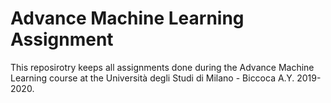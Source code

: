 # Advance Machine Learning Assignment
This reposirotry keeps all assignments done during the Advance Machine Learning course at the Università degli Studi di Milano - Biccoca A.Y. 2019-2020.
